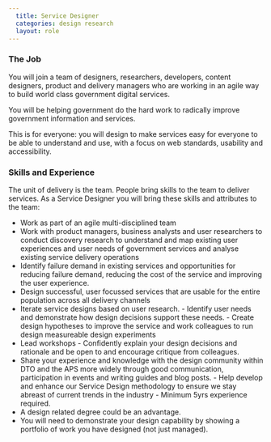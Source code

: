 ```yaml
---
  title: Service Designer
  categories: design research
  layout: role
---
```


### The Job

You will join a team of designers, researchers, developers, content designers, product and delivery managers who are working in an agile way to build world class government digital services.

You will be helping government do the hard work to radically improve government information and services.

This is for everyone: you will design to make services easy for everyone to be able to understand and use, with a focus on web standards, usability and accessibility.

### Skills and Experience

The unit of delivery is the team. People bring skills to the team to deliver services. As a Service Designer you will bring these skills and attributes to the team:
- Work as part of an agile multi-disciplined team
- Work with product managers, business analysts and user researchers to conduct discovery research to understand and map existing user experiences and user needs of government services and analyse existing service delivery operations
- Identify failure demand in existing services and opportunities for reducing failure demand, reducing the cost of the service and improving the user experience.
- Design successful, user focussed services that are usable for the entire population across all delivery channels
- Iterate service designs based on user research. - Identify user needs and demonstrate how design decisions support these needs. - Create design hypotheses to improve the service and work colleagues to run design measureable design experiments 
- Lead workshops - Confidently explain your design decisions and rationale and be open to and encourage critique from colleagues.
- Share your experience and knowledge with the design community within DTO and the APS more widely through good communication, participation in events and writing guides and blog posts. - Help develop and enhance our Service Design methodology to ensure we stay abreast of current trends in the industry - Minimum 5yrs experience required.
- A design related degree could be an advantage.
- You will need to demonstrate your design capability by showing a portfolio of work you have designed (not just managed).
